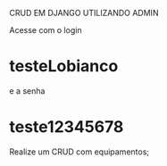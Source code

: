 CRUD EM DJANGO UTILIZANDO ADMIN

Acesse com o login <h1>testeLobianco</h1> e a senha <h1>teste12345678</h1>
Realize um CRUD com equipamentos;
